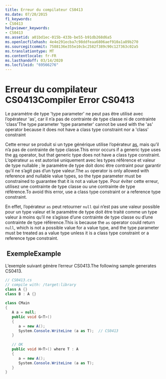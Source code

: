 ```yaml
---
title: Erreur du compilateur CS0413
ms.date: 07/20/2015
f1_keywords:
- CS0413
helpviewer_keywords:
- CS0413
ms.assetid: a01bd1ec-015b-433b-be55-b91db268d6a5
ms.openlocfilehash: 4e4e291ecba7c98ddfeaa6806aef910a1a89b270
ms.sourcegitcommit: 7588136e355e10cbc2582f389c90c127363c02a5
ms.translationtype: MT
ms.contentlocale: fr-FR
ms.lasthandoff: 03/14/2020
ms.locfileid: "69566276"
---
```

# <a name="compiler-error-cs0413"></a><span data-ttu-id="d1349-102">Erreur du compilateur CS0413</span><span class="sxs-lookup"><span data-stu-id="d1349-102">Compiler Error CS0413</span></span>
<span data-ttu-id="d1349-103">Le paramètre de type 'type parameter' ne peut pas être utilisé avec l’opérateur 'as', car il n’a pas de contrainte de type classe ni de contrainte 'class'</span><span class="sxs-lookup"><span data-stu-id="d1349-103">The type parameter 'type parameter' cannot be used with the 'as' operator because it does not have a class type constraint nor a 'class' constraint</span></span>  
  
<span data-ttu-id="d1349-104">Cette erreur se produit si un type générique utilise l’opérateur [as](../operators/type-testing-and-cast.md#as-operator), mais qu’il n’a pas de contrainte de type classe.</span><span class="sxs-lookup"><span data-stu-id="d1349-104">This error occurs if a generic type uses the [as](../operators/type-testing-and-cast.md#as-operator) operator, but that generic type does not have a class type constraint.</span></span> <span data-ttu-id="d1349-105">L’opérateur `as` est autorisé uniquement avec les types référence et valeur de type nullable ; le paramètre de type doit donc être contraint pour garantir qu’il ne s’agit pas d’un type valeur.</span><span class="sxs-lookup"><span data-stu-id="d1349-105">The `as` operator is only allowed with reference and nullable value types, so the type parameter must be constrained to guarantee that it is not a value type.</span></span> <span data-ttu-id="d1349-106">Pour éviter cette erreur, utilisez une contrainte de type classe ou une contrainte de type référence.</span><span class="sxs-lookup"><span data-stu-id="d1349-106">To avoid this error, use a class type constraint or a reference type constraint.</span></span>
  
<span data-ttu-id="d1349-107">En effet, l’opérateur `as` peut retourner `null` qui n’est pas une valeur possible pour un type valeur et le paramètre de type doit être traité comme un type valeur à moins qu’il ne s’agisse d’une contrainte de type classe ou d’une contrainte de type référence.</span><span class="sxs-lookup"><span data-stu-id="d1349-107">This is because the `as` operator could return `null`, which is not a possible value for a value type, and the type parameter must be treated as a value type unless it is a class type constraint or a reference type constraint.</span></span>
  
## <a name="example"></a><span data-ttu-id="d1349-108"> Exemple</span><span class="sxs-lookup"><span data-stu-id="d1349-108">Example</span></span>

<span data-ttu-id="d1349-109">L’exemple suivant génère l’erreur CS0413.</span><span class="sxs-lookup"><span data-stu-id="d1349-109">The following sample generates CS0413.</span></span>  
  
```csharp  
// CS0413.cs  
// compile with: /target:library  
class A {}  
class B : A {}  
  
class CMain  
{  
   A a = null;  
   public void G<T>()  
   {  
      a = new A();  
      System.Console.WriteLine (a as T);  // CS0413  
   }  
  
   // OK  
   public void H<T>() where T : A  
   {  
      a = new A();  
      System.Console.WriteLine (a as T);  
   }  
}  
```
